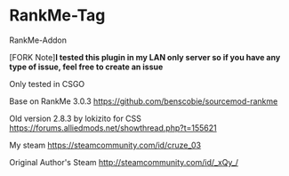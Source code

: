 # RankMe-Tag

RankMe-Addon 

[FORK Note]**I tested this plugin in my LAN only server so if you have any type of issue, feel free to create an issue**

Only tested in CSGO

Base on RankMe 3.0.3
https://github.com/benscobie/sourcemod-rankme

Old version 2.8.3 by lokizito for CSS 
https://forums.alliedmods.net/showthread.php?t=155621


My steam
https://steamcommunity.com/id/cruze_03

Original Author's Steam
http://steamcommunity.com/id/_xQy_/
